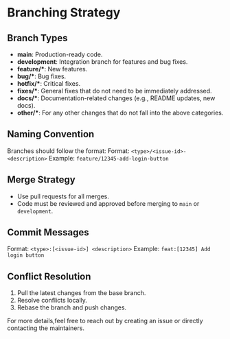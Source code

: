 # Branching Strategy

## Branch Types

- **main**: Production-ready code.
- **development**: Integration branch for features and bug fixes.
- **feature/\***: New features.
- **bug/\***: Bug fixes.
- **hotfix/\***: Critical fixes.
- **fixes/\***: General fixes that do not need to be immediately addressed.
- **docs/\***: Documentation-related changes (e.g., README updates, new docs).
- **other/\***: For any other changes that do not fall into the above categories.

## Naming Convention

Branches should follow the format:
Format: `<type>/<issue-id>-<description>`
Example: `feature/12345-add-login-button`

## Merge Strategy

- Use pull requests for all merges.
- Code must be reviewed and approved before merging to `main` or `development`.

## Commit Messages

Format: `<type>:[<issue-id>] <description>`
Example: `feat:[12345] Add login button`

## Conflict Resolution

1. Pull the latest changes from the base branch.
2. Resolve conflicts locally.
3. Rebase the branch and push changes.

For more details,feel free to reach out by creating an issue or directly contacting the maintainers.
